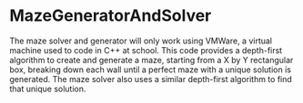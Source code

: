 # MazeGeneratorAndSolver
The maze solver and generator will only work using VMWare, a virtual machine used to code in C++ at school.
This code provides a depth-first algorithm to create and generate a maze, starting from a X by Y rectangular box,
breaking down each wall until a perfect maze with a unique solution is generated.
The maze solver also uses a similar depth-first algorithm to find that unique solution.

